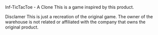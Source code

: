 Inf-TicTacToe - A Clone
This is a game inspired by this product.

Disclamer
This is just a recreation of the original game. The owner of the warehouse is not related or affiliated with the company that owns the original product.